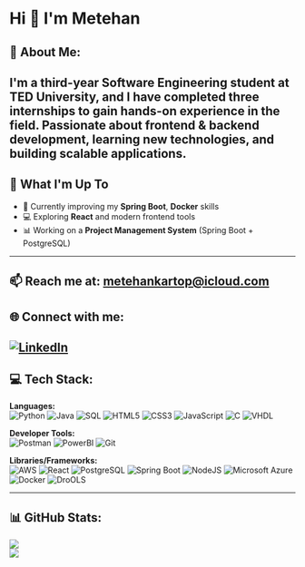 # Hi 👋 I'm Metehan  
## 💫 About Me:  
I'm a third-year Software Engineering student at **TED University**, and I have completed **three internships** to gain hands-on experience in the field. Passionate about **frontend & backend development**, learning new technologies, and building scalable applications. 
---
## 🚀 What I'm Up To  
- 🌱 Currently improving my **Spring Boot**, **Docker** skills  
- 💻 Exploring **React** and modern frontend tools  
- 📊 Working on a **Project Management System** (Spring Boot + PostgreSQL)  
---
  
📫 Reach me at: **metehankartop@icloud.com**  
---
## 🌐 Connect with me:  
[![LinkedIn](https://img.shields.io/badge/LinkedIn-%230077B5.svg?logo=linkedin&logoColor=white)](https://linkedin.com/in/metehan-kartop)  
---
## 💻 Tech Stack:

**Languages:**  
![Python](https://img.shields.io/badge/Python-3776AB?style=flat&logo=python&logoColor=white)
![Java](https://img.shields.io/badge/Java-%23ED8B00.svg?style=flat&logo=openjdk&logoColor=white)
![SQL](https://img.shields.io/badge/SQL-025E8C?style=flat&logo=postgresql&logoColor=white)
![HTML5](https://img.shields.io/badge/HTML5-%23E34F26.svg?style=flat&logo=html5&logoColor=white)
![CSS3](https://img.shields.io/badge/CSS3-%231572B6.svg?style=flat&logo=css3&logoColor=white)
![JavaScript](https://img.shields.io/badge/JavaScript-%23323330.svg?style=flat&logo=javascript&logoColor=%23F7DF1E)
![C](https://img.shields.io/badge/C-A8B9CC?style=flat&logo=c&logoColor=white)
![VHDL](https://img.shields.io/badge/VHDL-543978?style=flat&logo=xilinx&logoColor=white)

**Developer Tools:**  
![Postman](https://img.shields.io/badge/Postman-FF6C37?style=flat&logo=postman&logoColor=white)
![PowerBI](https://img.shields.io/badge/PowerBI-F2C811?style=flat&logo=powerbi&logoColor=black)
![Git](https://img.shields.io/badge/Git-%23F05033.svg?style=flat&logo=git&logoColor=white)

**Libraries/Frameworks:**  
![AWS](https://img.shields.io/badge/AWS-232F3E?style=flat&logo=amazon-aws&logoColor=white)
![React](https://img.shields.io/badge/React-%2320232a.svg?style=flat&logo=react&logoColor=%2361DAFB)
![PostgreSQL](https://img.shields.io/badge/PostgreSQL-%23316192.svg?style=flat&logo=postgresql&logoColor=white)
![Spring Boot](https://img.shields.io/badge/Spring%20Boot-%236DB33F.svg?style=flat&logo=springboot&logoColor=white)
![NodeJS](https://img.shields.io/badge/Node.js-43853D?style=flat&logo=node.js&logoColor=white)
![Microsoft Azure](https://img.shields.io/badge/Microsoft%20Azure-0078D4?style=flat&logo=microsoft-azure&logoColor=white)
![Docker](https://img.shields.io/badge/Docker-%230db7ed.svg?style=flat&logo=docker&logoColor=white)
![DroOLS](https://img.shields.io/badge/DroOLS-FF4444?style=flat&logoColor=white)

---
## 📊 GitHub Stats:  
![](https://github-readme-stats.vercel.app/api?username=metehankartop&show_icons=true&theme=dark)  
![](https://github-readme-stats.vercel.app/api/top-langs/?username=metehankartop&layout=compact&theme=dark)
